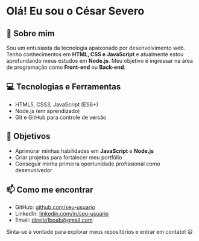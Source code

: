 # Olá! Eu sou o César Severo

## 🚀 Sobre mim
Sou um entusiasta da tecnologia apaixonado por desenvolvimento web. Tenho conhecimentos em **HTML, CSS e JavaScript** e atualmente estou aprofundando meus estudos em **Node.js**. Meu objetivo é ingressar na área de programação como **Front-end** ou **Back-end**.

## 💻 Tecnologias e Ferramentas
- HTML5, CSS3, JavaScript (ES6+)
- Node.js (em aprendizado)
- Git e GitHub para controle de versão

## 🎯 Objetivos
- Aprimorar minhas habilidades em **JavaScript** e **Node.js**
- Criar projetos para fortalecer meu portfólio
- Conseguir minha primeira oportunidade profissional como desenvolvedor

## 📫 Como me encontrar
- GitHub: [github.com/seu-usuario](https://github.com/cesar-severo-programador
)
- LinkedIn: [linkedin.com/in/seu-usuario](https://linkedin.com/in/cesar-severo-programador/)
- Email: direito1boab@gmail.com

Sinta-se à vontade para explorar meus repositórios e entrar em contato! 😃


